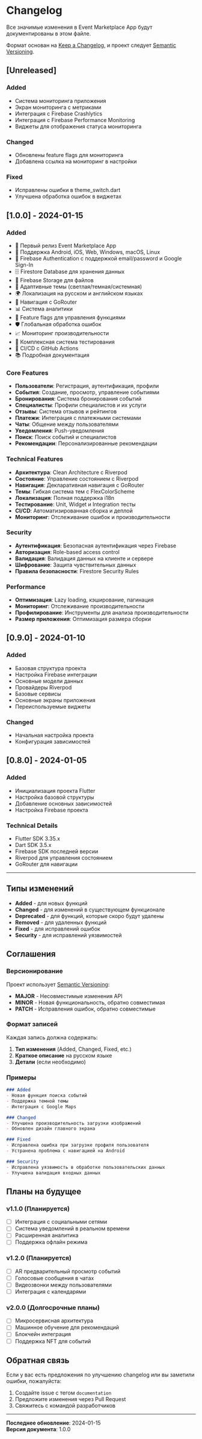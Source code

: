 # Changelog

Все значимые изменения в Event Marketplace App будут документированы в этом файле.

Формат основан на [Keep a Changelog](https://keepachangelog.com/en/1.0.0/),
и проект следует [Semantic Versioning](https://semver.org/spec/v2.0.0.html).

## [Unreleased]

### Added
- Система мониторинга приложения
- Экран мониторинга с метриками
- Интеграция с Firebase Crashlytics
- Интеграция с Firebase Performance Monitoring
- Виджеты для отображения статуса мониторинга

### Changed
- Обновлены feature flags для мониторинга
- Добавлена ссылка на мониторинг в настройки

### Fixed
- Исправлены ошибки в theme_switch.dart
- Улучшена обработка ошибок в виджетах

## [1.0.0] - 2024-01-15

### Added
- 🎉 Первый релиз Event Marketplace App
- 📱 Поддержка Android, iOS, Web, Windows, macOS, Linux
- 🔐 Firebase Authentication с поддержкой email/password и Google Sign-In
- 🗄️ Firestore Database для хранения данных
- 📁 Firebase Storage для файлов
- 🎨 Адаптивные темы (светлая/темная/системная)
- 🌍 Локализация на русском и английском языках
- 🧭 Навигация с GoRouter
- 📊 Система аналитики
- 🔧 Feature flags для управления функциями
- 🛡️ Глобальная обработка ошибок
- 📈 Мониторинг производительности
- 🧪 Комплексная система тестирования
- 🚀 CI/CD с GitHub Actions
- 📚 Подробная документация

### Core Features
- **Пользователи**: Регистрация, аутентификация, профили
- **События**: Создание, просмотр, управление событиями
- **Бронирования**: Система бронирования событий
- **Специалисты**: Профили специалистов и их услуги
- **Отзывы**: Система отзывов и рейтингов
- **Платежи**: Интеграция с платежными системами
- **Чаты**: Общение между пользователями
- **Уведомления**: Push-уведомления
- **Поиск**: Поиск событий и специалистов
- **Рекомендации**: Персонализированные рекомендации

### Technical Features
- **Архитектура**: Clean Architecture с Riverpod
- **Состояние**: Управление состоянием с Riverpod
- **Навигация**: Декларативная навигация с GoRouter
- **Темы**: Гибкая система тем с FlexColorScheme
- **Локализация**: Полная поддержка i18n
- **Тестирование**: Unit, Widget и Integration тесты
- **CI/CD**: Автоматизированная сборка и деплой
- **Мониторинг**: Отслеживание ошибок и производительности

### Security
- **Аутентификация**: Безопасная аутентификация через Firebase
- **Авторизация**: Role-based access control
- **Валидация**: Валидация данных на клиенте и сервере
- **Шифрование**: Защита чувствительных данных
- **Правила безопасности**: Firestore Security Rules

### Performance
- **Оптимизация**: Lazy loading, кэширование, пагинация
- **Мониторинг**: Отслеживание производительности
- **Профилирование**: Инструменты для анализа производительности
- **Размер приложения**: Оптимизация размера сборки

## [0.9.0] - 2024-01-10

### Added
- Базовая структура проекта
- Настройка Firebase интеграции
- Основные модели данных
- Провайдеры Riverpod
- Базовые сервисы
- Основные экраны приложения
- Переиспользуемые виджеты

### Changed
- Начальная настройка проекта
- Конфигурация зависимостей

## [0.8.0] - 2024-01-05

### Added
- Инициализация проекта Flutter
- Настройка базовой структуры
- Добавление основных зависимостей
- Настройка Firebase проекта

### Technical Details
- Flutter SDK 3.35.x
- Dart SDK 3.5.x
- Firebase SDK последней версии
- Riverpod для управления состоянием
- GoRouter для навигации

---

## Типы изменений

- **Added** - для новых функций
- **Changed** - для изменений в существующем функционале
- **Deprecated** - для функций, которые скоро будут удалены
- **Removed** - для удаленных функций
- **Fixed** - для исправлений ошибок
- **Security** - для исправлений уязвимостей

## Соглашения

### Версионирование

Проект использует [Semantic Versioning](https://semver.org/):

- **MAJOR** - Несовместимые изменения API
- **MINOR** - Новая функциональность, обратно совместимая
- **PATCH** - Исправления ошибок, обратно совместимые

### Формат записей

Каждая запись должна содержать:

1. **Тип изменения** (Added, Changed, Fixed, etc.)
2. **Краткое описание** на русском языке
3. **Детали** (если необходимо)

### Примеры

```markdown
### Added
- Новая функция поиска событий
- Поддержка темной темы
- Интеграция с Google Maps

### Changed
- Улучшена производительность загрузки изображений
- Обновлен дизайн главного экрана

### Fixed
- Исправлена ошибка при загрузке профиля пользователя
- Устранена проблема с навигацией на Android

### Security
- Исправлена уязвимость в обработке пользовательских данных
- Улучшена валидация входных данных
```

## Планы на будущее

### v1.1.0 (Планируется)
- [ ] Интеграция с социальными сетями
- [ ] Система уведомлений в реальном времени
- [ ] Расширенная аналитика
- [ ] Поддержка офлайн режима

### v1.2.0 (Планируется)
- [ ] AR предварительный просмотр событий
- [ ] Голосовые сообщения в чатах
- [ ] Видеозвонки между пользователями
- [ ] Интеграция с календарями

### v2.0.0 (Долгосрочные планы)
- [ ] Микросервисная архитектура
- [ ] Машинное обучение для рекомендаций
- [ ] Блокчейн интеграция
- [ ] Поддержка NFT для событий

## Обратная связь

Если у вас есть предложения по улучшению changelog или вы заметили ошибки, пожалуйста:

1. Создайте issue с тегом `documentation`
2. Предложите изменения через Pull Request
3. Свяжитесь с командой разработчиков

---

**Последнее обновление**: 2024-01-15  
**Версия документа**: 1.0.0
